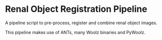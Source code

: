 Renal Object Registration Pipeline
==================================

A pipeline script to pre-process, register and combine renal object
images.

This pipeline makes use of ANTs, many Woolz binaries and PyWoolz.
